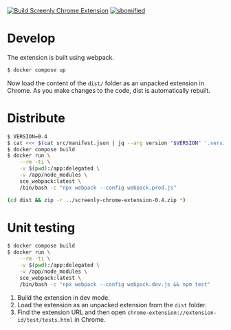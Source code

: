 [![Build Screenly Chrome Extension](https://github.com/Screenly/Chrome-Extension/actions/workflows/build.yaml/badge.svg)](https://github.com/Screenly/Chrome-Extension/actions/workflows/build.yaml)
[![sbomified](https://sbomify.com/assets/images/logo/badge.svg)](https://app.sbomify.com/component/NwxGnn8u8K)

# Develop
The extension is built using webpack.

```bash
$ docker compose up
```

Now load the content of the `dist/` folder as an unpacked extension in Chrome. As you make changes to the code, dist is automatically rebuilt.

# Distribute

```bash
$ VERSION=0.4
$ cat <<< $(cat src/manifest.json | jq --arg version "$VERSION" '.version = $version') > src/manifest.json
$ docker compose build
$ docker run \
    --rm -ti \
    -v $(pwd):/app:delegated \
    -v /app/node_modules \
    sce_webpack:latest \
    /bin/bash -c "npx webpack --config webpack.prod.js"

(cd dist && zip -r ../screenly-chrome-extension-0.4.zip *)
```

# Unit testing

```bash
$ docker compose build
$ docker run \
    --rm -ti \
    -v $(pwd):/app:delegated \
    -v /app/node_modules \
    sce_webpack:latest \
    /bin/bash -c "npx webpack --config webpack.dev.js && npm test"

```

1. Build the extension in dev mode.
2. Load the extension as an unpacked extension from the `dist` folder.
3. Find the extension URL and then open `chrome-extension://extension-id/test/tests.html` in Chrome.

